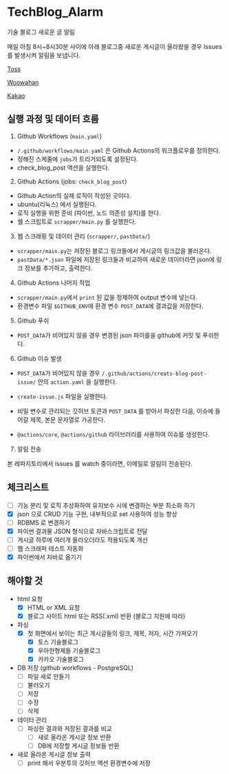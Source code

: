 # TechBlog_Alarm

기술 블로그 새로운 글 알림

매일 아침 8시~8시30분 사이에 아래 블로그중 새로운 게시글이 올라왔을 경우 Issues 를 발생시켜 알림을 보냅니다.

[Toss](https://toss.tech)

[Woowahan](https://techblog.woowahan.com)

[Kakao](https://tech.kakao.com/blog)

## 실행 과정 및 데이터 흐름

1. Github Workflows (`main.yaml`)

- `/.github/workflows/main.yaml` 은 Github Actions의 워크플로우를 정의한다.
- 정해진 스케줄에 `jobs`가 트리거되도록 설정된다.
- check_blog_post 액션을 실행한다.

2. Github Actions (jobs: `check_blog_post`)

- Github Action의 실제 로직이 작성된 곳이다.
- ubuntu(리눅스) 에서 실행된다.
- 로직 실행을 위한 준비 (파이썬, 노드 의존성 설치)를 한다.
- 쉘 스크립트로 `scrapper/main.py` 를 실행한다.

3. 웹 스크래핑 및 데이터 관리 (`scrapper/`, `pastData/`)

- `scrapper/main.py`는 저장된 블로그 링크들에서 게시글의 링크값을 불러온다.
- `pastData/*.json` 파일에 저장된 링크들과 비교하여 새로운 데이터라면 json에 링크 정보를 추가하고, 출력한다.

4. Github Actions 나머지 작업

- `scrapper/main.py`에서 `print` 된 값을 정제하여 output 변수에 넣는다.
- 환경변수 파일 `$GITHUB_ENV`에 환경 변수 `POST_DATA`에 결과값을 저장한다.

5. Github 푸쉬

- `POST_DATA`가 비어있지 않을 경우 변경된 json 파이를을 github에 커밋 및 푸쉬한다.

6. Github 이슈 발생

- `POST_DATA`가 비어있지 않을 경우 `/.github/actions/creats-blog-post-issue/` 안의 `action.yaml` 을 실행한다.

- `create-issue.js` 파일을 실행한다.
- 비밀 변수로 관리되는 깃허브 토큰과 `POST_DATA` 를 받아서 파싱한 다음, 이슈에 들어갈 제목, 본문 문자열로 가공한다.
- `@actions/core`, `@actions/github` 라이브러리를 사용하여 이슈를 생성한다.

7. 알림 전송

본 레파지토리에서 issues 를 watch 중이라면, 이메일로 알림이 전송된다.

## 체크리스트

- [ ] 기능 분리 및 로직 추상화하여 유지보수 시에 변경하는 부분 최소화 하기
- [x] json 으로 CRUD 기능 구현, 내부적으로 set 사용하여 성능 향상
- [ ] RDBMS 로 변경하기
- [x] 파이썬 결과물 JSON 형식으로 자바스크립트로 전달
- [ ] 게시글 하루에 여러개 올라오더라도 적용되도록 개선
- [ ] 웹 스크래퍼 테스트 자동화
- [x] 파이썬에서 자바로 옮기기

## 해야할 것

- html 요청
    - [x] HTML or XML 요청
    - [x] 블로그 사이트 html 또는 RSS(.xml) 반환 (블로그 지원에 따라)

- 파싱
    - [x] 첫 화면에서 보이는 최근 게시글들의 링크, 제목, 저자, 시간 가져오기
        - [x] 토스 기술블로그
        - [x] 우아한형제들 기술블로그
        - [x] 카카오 기술블로그

- DB 저장 (github workflows - PostgreSQL)
    - [ ] 파일 새로 만들기
    - [ ] 불러오기
    - [ ] 저장
    - [ ] 수정
    - [ ] 삭제

- 데이터 관리
    - [ ] 파싱한 결과와 저장된 결과를 비교
        - [ ] 새로 올라온 게시글 정보 반환
        - [ ] DB에 저장할 게시글 정보들 반환

- 새로 올라온 게시글 정보 출력
    - [ ] print 해서 우분투의 깃허브 액션 환경변수에 저장